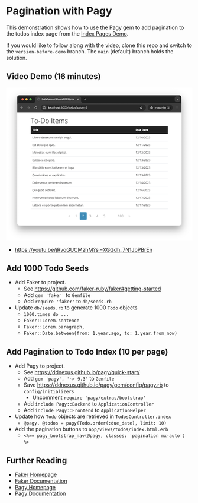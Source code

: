 # Pagination with Pagy

This demonstration shows how to use the [Pagy](https://github.com/ddnexus/pagy#readme) gem to add pagination to the todos index page from the [Index Pages Demo](https://rails-demos-n-deets-2023.herokuapp.com/demos/index-pages).

If you would like to follow along with the video, clone this repo and switch to the `version-before-demo` branch. The `main` (default) branch holds the solution.

## Video Demo (16 minutes)

[![Screenshot of todos index page with pagination buttons at the bottom of the page](todos_index_with_pagination.png)](https://youtu.be/jRvoGUCMzhM?si=XGGdh_7N1JbPBrEn)

- <https://youtu.be/jRvoGUCMzhM?si=XGGdh_7N1JbPBrEn>

## Add 1000 Todo Seeds

- Add Faker to project.
  - See <https://github.com/faker-ruby/faker#getting-started>
  - Add `gem 'faker'` to `Gemfile`
  - Add `require 'faker'` to `db/seeds.rb`
- Update `db/seeds.rb` to generate 1000 `Todo` objects
  - `1000.times do ...`
  - `Faker::Lorem.sentence`
  - `Faker::Lorem.paragraph,`
  - `Faker::Date.between(from: 1.year.ago, to: 1.year.from_now)`

## Add Pagination to Todo Index (10 per page)

- Add Pagy to project.
  - See <https://ddnexus.github.io/pagy/quick-start/>
  - Add `gem 'pagy', '~> 9.3'` to `Gemfile`
  - Save <https://ddnexus.github.io/pagy/gem/config/pagy.rb> to `config/initializers`
    - Uncomment `require 'pagy/extras/bootstrap'`
  - Add `include Pagy::Backend` to `ApplicationController`
  - Add `include Pagy::Frontend` to `ApplicationHelper`
- Update how `Todo` objects are retrieved in `TodosController.index`
  - `@pagy, @todos = pagy(Todo.order(:due_date), limit: 10)`
- Add the pagination buttons to `app/views/todos/index.html.erb`
  - `<%== pagy_bootstrap_nav(@pagy, classes: 'pagination mx-auto') %>`

## Further Reading

- [Faker Homepage](https://github.com/faker-ruby/faker#readme)
- [Faker Documentation](https://www.rubydoc.info/gems/faker/)
- [Pagy Homepage](https://github.com/ddnexus/pagy#readme)
- [Pagy Documentation](https://ddnexus.github.io/pagy/)
